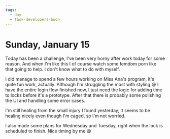 ```yaml
---
tags:
  - day
  - task-developers-boon
---
```


# Sunday, January 15

Today has been a challenge, I've been very horny after work today for some reason. And when I'm like this I of course watch some femdom porn like that going to help. I don't know what to do with myself.

I did manage to spend a few hours working on Miss Ana's program, it's quite fun work, actually. Although I'm struggling the most with styling 😆 I have the entire login flow finished now, I just need the logic for adding time to locks before it's a prototype. After that there is probably some polishing the UI and handling some error cases.

I'm still healing from the small injury I found yesterday, It seems to be healing nicely even though I'm caged, so I'm not worried. 

I also made some plans for Wednesday and Tuesday, right when the lock is scheduled to finish. Nice timing by me 😆